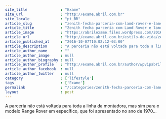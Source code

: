 ```yaml
---
site_title               : "Exame"
site_url                 : "http://exame.abril.com.br"
site_locale              : "pt_BR"
article_slug             : "zenith-fecha-parceria-com-land-rover-e-lanca-edicao-especial"
article_title            : "Zenith fecha parceria com Land Rover e lança edição especial"
article_image            : "https://abrilexame.files.wordpress.com/2016/10/size_960_16_9_zenith-el-primero-range-rover-special-edition.jpg?quality=70&strip=all&w=960"
article_url              : "http://exame.abril.com.br/estilo-de-vida/zenith-fecha-parceria-com-land-rover-e-lanca-edicao-especial/"
article_published_at     : "2016-10-07T10:02:12-03:00"
article_description      : "A parceria não está voltada para toda a linha da montadora, mas sim para o modelo Range Rover em específico, que foi apresentado no ano de 1970..."
article_author_name      : ""
article_author_image     : null
article_author_biography : null
article_author_profile   : "http://exame.abril.com.br/author/wpvipabril/"
article_author_facebook  : null
article_author_twitter   : null
category                 : ['lifestyle']
tags                     : ['Exame']
permalink                : "/:categories/zenith-fecha-parceria-com-land-rover-e-lanca-edicao-especial/"
layout                   : post
---
```


A parceria não está voltada para toda a linha da montadora, mas sim para o modelo Range Rover em específico, que foi apresentado no ano de 1970...
